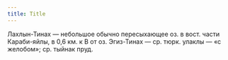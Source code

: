 ```yaml
---
title: Title
---
```


Лахлын-Тинах — небольшое обычно пересыхающее оз. в вост. части Караби-яйлы, в
0,6 км. к В от оз. Эгиз-Тинах — ср. тюрк. улаклы — «с желобом»; ср. тыйнак пруд.
